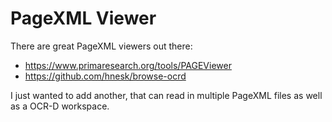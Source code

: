 # PageXML Viewer
There are  great PageXML viewers out there:
- https://www.primaresearch.org/tools/PAGEViewer
- https://github.com/hnesk/browse-ocrd

I just wanted to add another, that can read in multiple PageXML files as well as a OCR-D workspace.